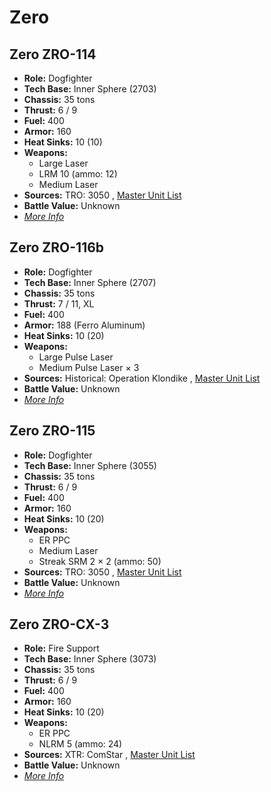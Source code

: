 # Zero 

## Zero ZRO-114 

- **Role:** Dogfighter 
- **Tech Base:** Inner Sphere (2703) 
- **Chassis:** 35 tons 
- **Thrust:** 6 / 9 
- **Fuel:** 400 
- **Armor:** 160 
- **Heat Sinks:** 10 (10) 
- **Weapons:** 
  - Large Laser 
  - LRM 10 (ammo: 12) 
  - Medium Laser 
- **Sources:** TRO: 3050 , [Master Unit List](http://masterunitlist.info/Unit/Details/3635) 
- **Battle Value:** Unknown 
- [*More Info*](zero/zero_zro-114.md) 

## Zero ZRO-116b 

- **Role:** Dogfighter 
- **Tech Base:** Inner Sphere (2707) 
- **Chassis:** 35 tons 
- **Thrust:** 7 / 11, XL 
- **Fuel:** 400 
- **Armor:** 188 (Ferro Aluminum) 
- **Heat Sinks:** 10 (20) 
- **Weapons:** 
  - Large Pulse Laser 
  - Medium Pulse Laser × 3 
- **Sources:** Historical: Operation Klondike , [Master Unit List](http://masterunitlist.info/Unit/Details/3637) 
- **Battle Value:** Unknown 
- [*More Info*](zero/zero_zro-116b.md) 

## Zero ZRO-115 

- **Role:** Dogfighter 
- **Tech Base:** Inner Sphere (3055) 
- **Chassis:** 35 tons 
- **Thrust:** 6 / 9 
- **Fuel:** 400 
- **Armor:** 160 
- **Heat Sinks:** 10 (20) 
- **Weapons:** 
  - ER PPC 
  - Medium Laser 
  - Streak SRM 2 × 2 (ammo: 50) 
- **Sources:** TRO: 3050 , [Master Unit List](http://masterunitlist.info/Unit/Details/3636) 
- **Battle Value:** Unknown 
- [*More Info*](zero/zero_zro-115.md) 

## Zero ZRO-CX-3 

- **Role:** Fire Support 
- **Tech Base:** Inner Sphere (3073) 
- **Chassis:** 35 tons 
- **Thrust:** 6 / 9 
- **Fuel:** 400 
- **Armor:** 160 
- **Heat Sinks:** 10 (20) 
- **Weapons:** 
  - ER PPC 
  - NLRM 5 (ammo: 24) 
- **Sources:** XTR: ComStar , [Master Unit List](http://masterunitlist.info/Unit/Details/5557) 
- **Battle Value:** Unknown 
- [*More Info*](zero/zero_zro-cx-3.md) 

